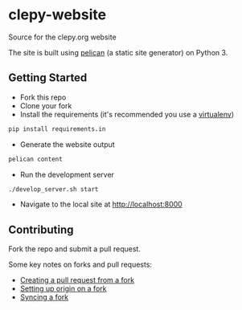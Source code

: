 # clepy-website

Source for the clepy.org website

The site is built using [pelican](http://docs.getpelican.com/en/stable/) (a 
static site generator) on Python 3.

## Getting Started

* Fork this repo
* Clone your fork
* Install the requirements (it's recommended you use a [virtualenv](http://docs.python-guide.org/en/latest/dev/virtualenvs/))

```sh
pip install requirements.in
```
* Generate the website output

```sh
pelican content
```

* Run the development server

```sh
./develop_server.sh start
```

* Navigate to the local site at [http://localhost:8000](http://localhost:8000)

## Contributing

Fork the repo and submit a pull request. 

Some key notes on forks and pull requests:

* [Creating a pull request from a fork](https://help.github.com/articles/creating-a-pull-request-from-a-fork/)
* [Setting up origin on a fork](https://help.github.com/articles/configuring-a-remote-for-a-fork/)
* [Syncing a fork](https://help.github.com/articles/syncing-a-fork/)
